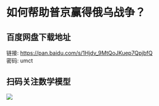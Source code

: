 # 如何帮助普京赢得俄乌战争？

## 百度网盘下载地址

链接: https://pan.baidu.com/s/1Hjdv_9MtQoJKuep7QpjbfQ   
密码: umct

## 扫码关注数学模型
![](https://avatars3.githubusercontent.com/u/56642120?s=200&v=4)
